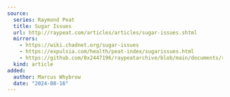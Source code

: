 ```yaml
---
source:
  series: Raymond Peat
  title: Sugar Issues
  url: http://raypeat.com/articles/articles/sugar-issues.shtml
  mirrors:
    - https://wiki.chadnet.org/sugar-issues
    - https://expulsia.com/health/peat-index/sugarissues.html
    - https://github.com/0x2447196/raypeatarchive/blob/main/documents/raypeat.com/sugar-issues.md
  kind: article 
added:
  author: Marcus Whybrow
  date: "2024-08-16"
---
```

